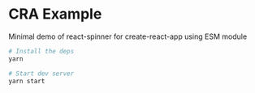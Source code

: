 # CRA Example

Minimal demo of react-spinner for create-react-app using ESM module

```sh
# Install the deps
yarn

# Start dev server
yarn start
```
